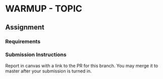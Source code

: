 # WARMUP - TOPIC

## Assignment

### Requirements

### Submission Instructions
Report in canvas with a link to the PR for this branch.  You may merge it to master after your submission is turned in.
